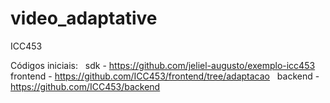 # video_adaptative
ICC453

Códigos iniciais: &nbsp;
  sdk - https://github.com/jeliel-augusto/exemplo-icc453 &nbsp;  
  frontend - https://github.com/ICC453/frontend/tree/adaptacao &nbsp;
  backend - https://github.com/ICC453/backend &nbsp;
